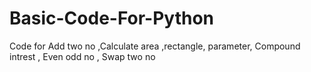 # Basic-Code-For-Python
Code for Add two no ,Calculate area ,rectangle, parameter, Compound intrest , Even odd no , Swap two no
